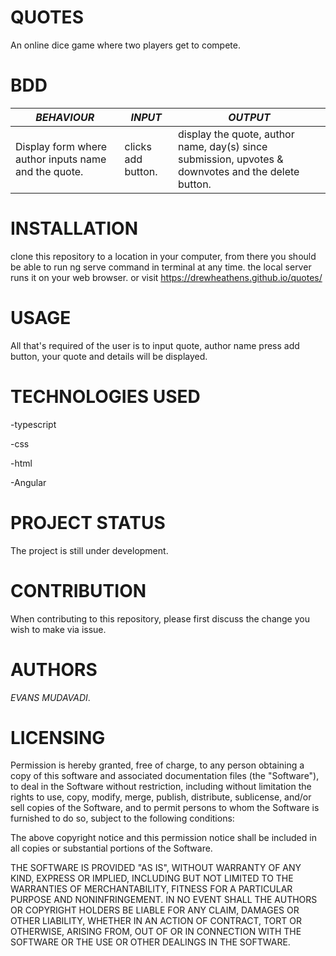 # **QUOTES**
An online dice game where two players get to compete.

# **BDD**

| *BEHAVIOUR*        |  *INPUT*       |  *OUTPUT*      |
|-----------------|-------------|-------------|
|Display form where author inputs name and the quote.|clicks add button.|display the quote, author name, day(s) since submission, upvotes & downvotes and the delete button.|



# **INSTALLATION**

clone this repository to a location in your computer, from there you should be able to run ng serve command in terminal at any time. the local server runs it on your web browser. or visit https://drewheathens.github.io/quotes/

# **USAGE**

All that's required of the user is to input quote, author name press add button, your quote and details will be displayed.

# **TECHNOLOGIES USED**

-typescript

-css

-html

-Angular



# **PROJECT STATUS**

The project is still under development.

# **CONTRIBUTION**

When contributing to this repository, please first discuss the change you wish to make via issue.

# **AUTHORS**

_EVANS MUDAVADI_.

# **LICENSING**

Permission is hereby granted, free of charge, to any person obtaining a copy of this software and associated documentation files (the "Software"), to deal in the Software without restriction, including without limitation the rights to use, copy, modify, merge, publish, distribute, sublicense, and/or sell copies of the Software, and to permit persons to whom the Software is furnished to do so, subject to the following conditions:

The above copyright notice and this permission notice shall be included in all copies or substantial portions of the Software.

THE SOFTWARE IS PROVIDED "AS IS", WITHOUT WARRANTY OF ANY KIND, EXPRESS OR IMPLIED, INCLUDING BUT NOT LIMITED TO THE WARRANTIES OF MERCHANTABILITY, FITNESS FOR A PARTICULAR PURPOSE AND NONINFRINGEMENT. IN NO EVENT SHALL THE AUTHORS OR COPYRIGHT HOLDERS BE LIABLE FOR ANY CLAIM, DAMAGES OR OTHER LIABILITY, WHETHER IN AN ACTION OF CONTRACT, TORT OR OTHERWISE, ARISING FROM, OUT OF OR IN CONNECTION WITH THE SOFTWARE OR THE USE OR OTHER DEALINGS IN THE SOFTWARE.
